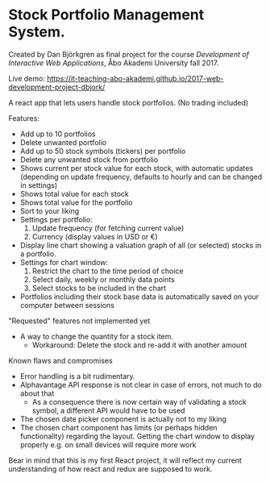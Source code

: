 # Stock Portfolio Management System.

Created by Dan Björkgren as final project for the course *Development of Interactive Web Applications*,
Åbo Akademi University fall 2017.

Live demo: https://it-teaching-abo-akademi.github.io/2017-web-development-project-dbjork/

A react app that lets users handle stock portfolios. (No trading included)

Features:
- Add up to 10 portfolios
- Delete unwanted portfolio
- Add up to 50 stock symbols (tickers) per portfolio 
- Delete any unwanted stock from portfolio
- Shows current per stock value for each stock, with automatic updates 
(depending on update frequency, defaults to hourly and can be changed in settings)
- Shows total value for each stock
- Shows total value for the portfolio
- Sort to your liking
- Settings per portfolio:
    1. Update frequency (for fetching current value)
    2. Currency (display values in USD or €)
- Display line chart showing a valuation graph of all (or selected) stocks in a portfolio.
- Settings for chart window:
    1. Restrict the chart to the time period of choice
    2. Select daily, weekly or monthly data points
    3. Select stocks to be included in the chart
- Portfolios including their stock base data is automatically saved on your computer between sessions


"Requested" features not implemented yet
- A way to change the quantity for a stock item.
    - Workaround: Delete the stock and re-add it with another amount

Known flaws and compromises
- Error handling is a bit rudimentary.
- Alphavantage API response is not clear in case of errors, not much to do about that
   - As a consequence there is now certain way of validating a stock symbol, a different API would have to be used
- The chosen date picker component is actually not to my liking
- The chosen chart component has limits (or perhaps hidden functionality) regarding the layout. 
Getting the chart window to display properly e.g. on small devices will require more work


Bear in mind that this is my first React project, it will reflect my current
understanding of how react and redux are supposed to work. 